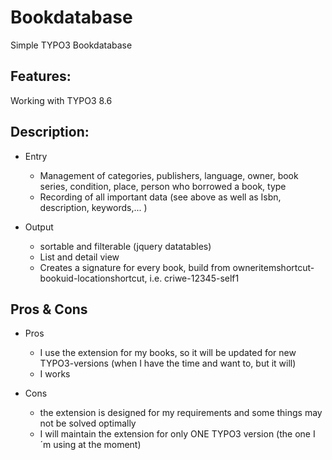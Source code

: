 # Bookdatabase
Simple TYPO3 Bookdatabase

## Features:

Working with TYPO3 8.6

## Description:

- Entry
  - Management of categories, publishers, language, owner, book series, condition, place, person who borrowed a book, type
  - Recording of all important data (see above as well as Isbn, description, keywords,... )

- Output 
  - sortable and filterable (jquery datatables)
  - List and detail view
  - Creates a signature for every book, build from owneritemshortcut-bookuid-locationshortcut, i.e. criwe-12345-self1 

## Pros & Cons


- Pros
  - I use the extension for my books, so it will be updated for new TYPO3-versions (when I have the time and want to, but it will)  
  - I works 

- Cons
  - the extension is designed for my requirements and some things may not be solved optimally
  - I will maintain the extension for only ONE TYPO3 version (the one I´m using at the moment)
